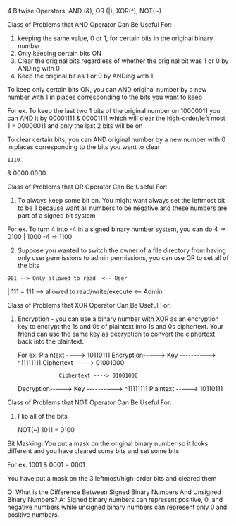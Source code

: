 4 Bitwise Operators: AND (&), OR (|), XOR(^), NOT(~)

Class of Problems that AND Operator Can Be Useful For:
1) keeping the same value, 0 or 1, for certain bits in the original binary number
2) Only keeping certain bits ON
3) Clear the original bits regardless of whether the original bit was 1 or 0 by ANDing with 0
4) Keep the original bit as 1 or 0 by ANDing with 1

To keep only certain bits ON, you can AND original number
by a new number with 1 in places corresponding to the bits you want to keep

For ex.     To keep the last two 1 bits of the original number on         10000011
            you can AND it by 00001111                              &     00001111
            which will clear the high-order/left most 1             =     00000011
            and only the last 2 bits will be on                                                                                           

To clear certain bits, you can AND original number
by a new number with 0 in places corresponding to the bits you want to clear

    1110
  & 0000
    0000

    
 Class of Problems that OR Operator Can Be Useful For:
1) To always keep some bit on. You might want always set the leftmost bit to be 1
because want all numbers to be negative and these numbers are part of a signed bit system


For ex. To turn 4 into -4 in a signed binary number system, you can do
   4 -> 0100
    |   1000
  -4 -> 1100

  2) Suppose you wanted to switch the owner of a file directory from having only user permissions to
admin permissions, you can use OR to set all of the bits

    001 --> Only allowed to read  <-- User
|   111 
=   111 --> allowed to read/write/execute <-- Admin


 Class of Problems that XOR Operator Can Be Useful For:
 1) Encryption - you can use a binary number with XOR as an encryption key to 
 encrypt the 1s and 0s of plaintext into 1s and 0s ciphertext.
 Your friend can use the same key as decryption to convert
 the ciphertext back into the plaintext. 

    For ex. 
                     Plaintext ---->  10110111
    Encryption-----> Key ----------> ^11111111
                     Ciphertext ----> 01001000

                     Ciphertext ----> 01001000
    Decryption-----> Key ----------> ^11111111
                     Plaintext -----> 10110111

 Class of Problems that NOT Operator Can Be Useful For:
1) Flip all of the bits

    NOT(~) 1011
         = 0100 


Bit Masking: You put a mask on the original binary number so it looks different and you
have cleared some bits and set some bits

For ex. 
    1001
 &  0001
 =  0001

 You have put a mask on the 3 leftmost/high-order bits and cleared them





Q: What is the Difference Between Signed Binary Numbers And Unsigned Binary Numbers?
A: Signed binary numbers can represent positive, 0, and negative numbers
while unsigned binary numbers can represent only 0 and positive numbers.